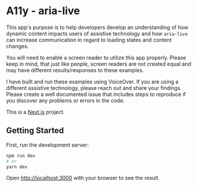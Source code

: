 # A11y - aria-live
This app's purpose is to help developers develop an understanding of how dynamic content impacts users of assistive technology and how `aria-live` can increase communication in regard to loading states and content changes. 

You will need to enable a screen reader to utilize this app properly. Please keep in mind, that just like people, screen readers are not created equal and may have different results/responses to these examples. 

I have built and run these examples using VoiceOver. If you are using a different assistive technology, please reach out and share your findings. Please create a well documented issue that includes steps to reproduce if you discover any problems or errors in the code.


This is a [Next.js](https://nextjs.org/) project.

## Getting Started

First, run the development server:

```bash
npm run dev
# or
yarn dev
```

Open [http://localhost:3000](http://localhost:3000) with your browser to see the result.
